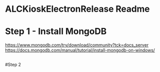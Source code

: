 # ALCKioskElectronRelease Readme


# Step 1 - Install MongoDB
https://www.mongodb.com/try/download/community?tck=docs_server
https://docs.mongodb.com/manual/tutorial/install-mongodb-on-windows/
##
#Step 2
